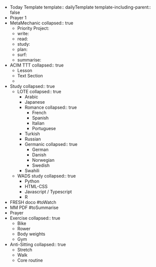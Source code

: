 - Today Template
  template:: dailyTemplate
  template-including-parent:: false
- Prayer 1
- MetaMechanic
  collapsed:: true
	- Priority Project:
	- write:
	- read:
	- study:
	- plan:
	- surf:
	- summarise:
- ACIM TTT
  collapsed:: true
	- Lesson
	- Text Section
	-
- Study
  collapsed:: true
	- LOTE
	  collapsed:: true
		- Arabic
		- Japanese
		- Romance
		  collapsed:: true
			- French
			- Spanish
			- Italian
			- Portuguese
		- Turkish
		- Russian
		- Germanic
		  collapsed:: true
			- German
			- Danish
			- Norwegian
			- Swedish
		- Swahili
	- WADS study
	  collapsed:: true
		- Python
		- HTML-CSS
		- Javascript / Typescript
		- R
- FRESH doco #toWatch
- MM PDF #toSummarise
- Prayer
- Exercise
  collapsed:: true
	- Bike
	- Rower
	- Body weights
	- Gym
- Anti-Sitting
  collapsed:: true
	- Stretch
	- Walk
	- Core routine
